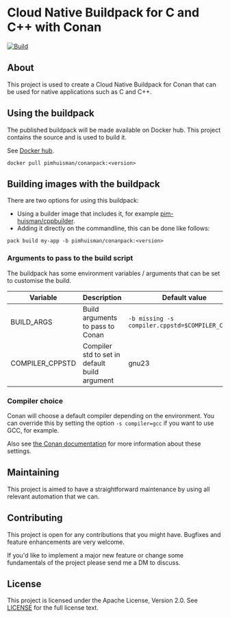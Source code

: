 # Cloud Native Buildpack for C and C++ with Conan
[![Build](https://github.com/pim-huisman/conanpack/actions/workflows/build.yml/badge.svg)](https://github.com/pim-huisman/conanpack/actions/workflows/build.yml)

## About
This project is used to create a Cloud Native Buildpack for Conan that can be used for native applications such as C and C++.

## Using the buildpack
The published buildpack will be made available on Docker hub. This project contains the source and is used to build it.

See [Docker hub](https://hub.docker.com/r/pimhuisman/conanpack).

```docker pull pimhuisman/conanpack:<version>```

## Building images with the buildpack
There are two options for using this buildpack:
- Using a builder image that includes it, for example [pim-huisman/cppbuilder](https://github.com/pim-huisman/cppbuilder).
- Adding it directly on the commandline, this can be done like follows:

```pack build my-app -b pimhuisman/conanpack:<version>```

### Arguments to pass to the build script
The buildpack has some environment variables / arguments that can be set to customise the build.

| Variable        | Description                                   | Default value                                    |
|-----------------|-----------------------------------------------|--------------------------------------------------|
| BUILD_ARGS      | Build arguments to pass to Conan              | `-b missing -s compiler.cppstd=$COMPILER_CPPSTD` |
| COMPILER_CPPSTD | Compiler std to set in default build argument | gnu23                                            |

### Compiler choice
Conan will choose a default compiler depending on the environment. You can override this by setting the option `-s compiler=gcc` if you want to use GCC, for example.

Also see [the Conan documentation](https://docs.conan.io/2/reference/commands/build.html) for more information about these settings.

## Maintaining
This project is aimed to have a straightforward maintenance by using all relevant automation that we can.

## Contributing
This project is open for any contributions that you might have. Bugfixes and feature enhancements are very welcome.

If you'd like to implement a major new feature or change some fundamentals of the project please send me a DM to discuss.

## License
This project is licensed under the Apache License, Version 2.0. See [LICENSE](LICENSE) for the full license text.